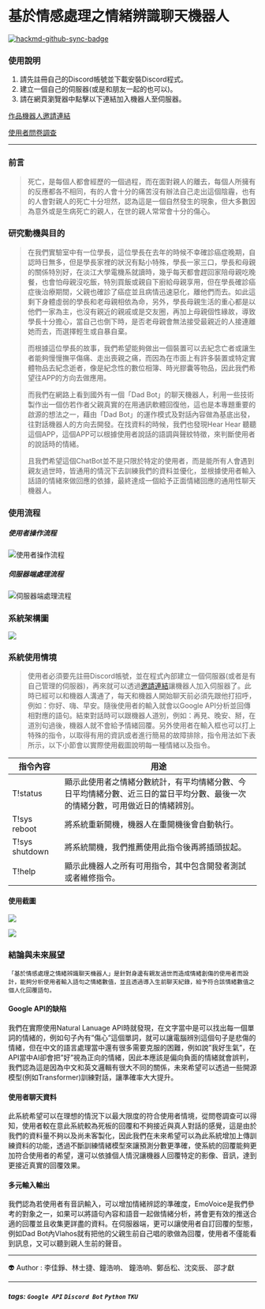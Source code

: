 # 基於情感處理之情緒辨識聊天機器人

[![hackmd-github-sync-badge](https://hackmd.io/CbBKK5gpQ2q0eqTtg_JxKw/badge)](https://hackmd.io/CbBKK5gpQ2q0eqTtg_JxKw)

### 使用說明

1. 請先註冊自己的Discord帳號並下載安裝Discord程式。
2. 建立一個自己的伺服器(或是和朋友一起的也可以)。
3. 請在網頁瀏覽器中點擊以下連結加入機器人至伺服器。

[作品機器人邀請連結](https://ppt.cc/fPP6Yx)

[使用者問卷調查](https://forms.gle/Dfxq35xi4pfyGyuVA)

---

### 前言


>  死亡，是每個人都會經歷的一個過程，而在面對親人的離去，每個人所擁有的反應都各不相同，有的人會十分的痛苦沒有辦法自己走出這個陰霾，也有的人會對親人的死亡十分坦然，認為這是一個自然發生的現象，但大多數因為意外或是生病死亡的親人，在世的親人常常會十分的傷心。


### 研究動機與目的


>  在我們實驗室中有一位學長，這位學長在去年的時候不幸確診癌症晚期，自認時日無多，但是學長家裡的狀況有點小特殊，學長一家三口，學長和母親的關係特別好，在淡江大學電機系就讀時，幾乎每天都會趕回家陪母親吃晚餐，也會怕母親沒吃飯，特別買飯或親自下廚給母親享用，但在學長確診癌症後治療期間，父親也確診了癌症並且病情迅速惡化，離他們而去。如此這剩下身體虛弱的學長和老母親相依為命，另外，學長母親生活的重心都是以他們一家為主，也沒有親近的親戚或是交友圈，再加上母親個性緣故，導致學長十分擔心，當自己也倒下時，是否老母親會無法接受最親近的人接連離她而去，而選擇輕生或自暴自棄。
>
>  而根據這位學長的故事，我們希望能夠做出一個裝置可以去紀念亡者或讓生者能夠慢慢撫平傷痛、走出喪親之痛，而因為在市面上有許多裝置或特定實體物品去紀念逝者，像是紀念性的數位相簿、時光膠囊等物品，因此我們希望往APP的方向去做應用。
>
>  而我們在網路上看到國外有一個「Dad Bot」的聊天機器人，利用一些技術製作出一個仿若作者父親真實的在用通訊軟體回復他，這也是本專題重要的啟源的想法之一，藉由「Dad Bot」的運作模式及對話內容做為基底出發，往對話機器人的方向去開發。在找資料的時候，我們也發現Hear Hear 聽聽這個APP，這個APP可以根據使用者說話的語調與聲紋特徵，來判斷使用者的說話時的情緒。
>
>  且我們希望這個ChatBot並不是只限於特定的使用者，而是能所有人會遇到親友過世時，皆通用的情況下去訓練我們的資料並優化，並根據使用者輸入話語的情緒來做回應的依據，最終達成一個給予正面情緒回應的通用性聊天機器人。

### 使用流程

##### 使用者操作流程

![使用者操作流程](https://i.imgur.com/F3wGLTm.png)

##### 伺服器端處理流程

![伺服器端處理流程](https://i.imgur.com/7rMD3NH.png)

### 系統架構圖

![](https://i.imgur.com/Aiu5J5D.jpg)

### 系統使用情境

> 使用者必須要先註冊Discord帳號，並在程式內部建立一個伺服器(或者是有自己管理的伺服器)，再來就可以透過[邀請連結](https://ppt.cc/fPP6Yx)讓機器人加入伺服器了。此時已經可以和機器人溝通了，每天和機器人開始聊天前必須先跟他打招呼，例如：你好、嗨、早安。隨後使用者的輸入就會以Google API分析並回傳相對應的語句。結束對話時可以跟機器人道別，例如：再見、晚安、掰，在道別句過後，機器人就不會給予情緒回覆。另外使用者在輸入框也可以打上特殊的指令，以取得有用的資訊或者進行簡易的故障排除，指令用法如下表所示，以下小節會以實際使用截圖說明每一種情緒以及指令。



| 指令內容 | 用途 |
| -------- | -------- |
| T!status     | 顯示此使用者之情緒分數統計，有平均情緒分數、今日平均情緒分數、近三日的當日平均分數、最後一次的情緒分數，可用做近日的情緒辨別。  |
| T!sys reboot | 將系統重新開機，機器人在重開機後會自動執行。 |
| T!sys shutdown | 將系統關機，我們推薦使用此指令後再將插頭拔起。 |
| T!help | 顯示此機器人之所有可用指令，其中包含開發者測試或者維修指令。 |

#### 使用截圖

![](https://i.imgur.com/MKJk9l0.png)

![](https://i.imgur.com/hcTp4qE.png)

### 結論與未來展望

```!
「基於情感處理之情緒辨識聊天機器人」是針對身邊有親友過世而造成情緒創傷的使用者而設計，能夠分析使用者輸入語句之情緒數值，並且透過導入生前聊天紀錄，給予符合該情緒數值之個人化回覆語句。
```
#### Google API的缺陷
我們在實際使用Natural Lanuage API時就發現，在文字當中是可以找出每一個單詞的情緒的，例如句子內有”傷心”這個單詞，就可以讓電腦辨別這個句子是悲傷的情緒，但在中文的語言處理當中還有很多需要克服的困難，例如說”我好生氣”，在API當中AI卻會把”好”視為正向的情緒，因此本應該是偏向負面的情緒就會誤判，我們認為這是因為中文和英文邏輯有很大不同的關係，未來希望可以透過一些開源模型(例如Transformer)訓練對話，讓準確率大大提升。
#### 使用者聊天資料
此系統希望可以在理想的情況下以最大限度的符合使用者情境，從問卷調查可以得知，使用者較在意此系統較為死板的回覆和不夠接近與真人對話的感覺，這是由於我們的資料量不夠以及尚未客製化，因此我們在未來希望可以為此系統增加上傳訓練資料的功能，透過不斷訓練情緒模型來讓預測分數更準確，使系統的回覆能夠更加符合使用者的希望，還可以依據個人情況讓機器人回覆特定的影像、音訊，達到更接近真實的回覆效果。
#### 多元輸入輸出
我們認為若使用者有音訊輸入，可以增加情緒辨認的準確度，EmoVoice是我們參考的對象之一，如果可以將語句內容和語音一起做情緒分析，將會更有效的推送合適的回覆並且收集更詳盡的資料。在伺服器端，更可以讓使用者自訂回覆的型態，例如Dad Bot內Vlahos就有把他的父親生前自己唱的歌做為回覆，使用者不僅能看到訊息，又可以聽到親人生前的聲音。


---

:alien: Author : 李佳錚、林士捷、鐘浩响、
鐘浩响、鄭岳松、沈奕辰、
邵才獻



---

##### tags: `Google API` `Discord Bot` `Python` `TKU`







